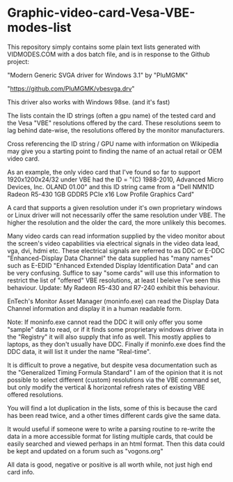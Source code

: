 # Graphic-video-card-Vesa-VBE-modes-list

This repository simply contains some plain text lists generated with VIDMODES.COM with a dos batch file, and is in response to the Github project:

"Modern Generic SVGA driver for Windows 3.1" by "PluMGMK"

"https://github.com/PluMGMK/vbesvga.drv"

This driver also works with Windows 98se. (and it's fast)

The lists contain the ID strings (often a gpu name) of the tested card and the Vesa "VBE" resolutions offered by the card. These resolutions seem to lag behind date-wise, the resolutions offered by the monitor manufacturers.

Cross referencing the ID string / GPU name with information on Wikipedia may give you a starting point to finding the name of an actual retail or OEM video card.

As an example, the only video card that I've found so far to support 1920x1200x24/32 under VBE had the ID = "(C) 1988-2010, Advanced Micro Devices, Inc. OLAND 01.00" and this ID string came from a "Dell NMN1D Radeon R5-430 1GB GDDR5 PCIe x16 Low Profile Graphics Card"

A card that supports a given resolution under it's own proprietary windows or Linux driver will not necessarily offer the same resolution under VBE. The higher the resolution and the older the card, the more unlikely this becomes.

Many video cards can read information supplied by the video monitor about the screen's video capabilities via electrical signals in the video data lead, vga, dvi, hdmi etc. These electrical signals are referred to as DDC or E-DDC "Enhanced-Display Data Channel" the data supplied has "many names" such as E-EDID "Enhanced Extended Display Identification Data" and can be very confusing. Suffice to say "some cards" will use this information to restrict the list of "offered" VBE resolutions, at least I beleive I've seen this behaviour. Update: My Radeon R5-430 and R7-240 exhibit this behaviour.

EnTech's Monitor Asset Manager (moninfo.exe) can read the Display Data Channel information and display it in a human readable form.

Note: If moninfo.exe cannot read the DDC it will only offer you some "sample" data to read, or if it finds some proprietary windows driver data in the "Registry" it will also supply that info as well. This mostly applies to laptops, as they don't usually have DDC. Finally if moninfo.exe does find the DDC data, it will list it under the name "Real-time".

It is difficult to prove a negative, but despite vesa documentation such as the "Generalized Timing Formula Standard" I am of the opinion that it is not possible to select different (custom) resolutions via the VBE command set, but only modify the vertical & horizontal refresh rates of existing VBE offered resolutions.

You will find a lot duplication in the lists, some of this is because the card has been read twice, and a other times different cards give the same data.

It would useful if someone were to write a parsing routine to re-write the data in a more accessible format for listing multiple cards, that could be easily searched and viewed  perhaps in an html format. Then this data could be kept and updated on a forum such as "vogons.org"

All data is good, negative or positive is all worth while, not just high end card info.

